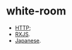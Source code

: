 # white-room

- [HTTP](./htttp/README.md);
- [RXJS](./rxjs/README.md).
- [Japanese](./japanese/README.md).